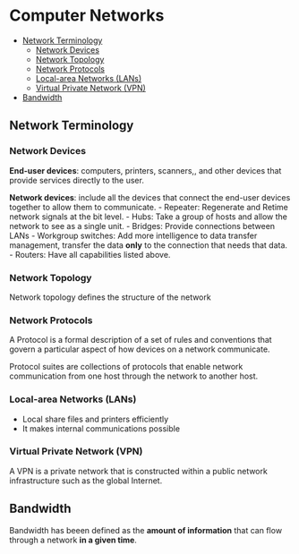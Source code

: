 # Computer Networks

- [Network Terminology](#network-terminology)
  - [Network Devices](#network-devices)
  - [Network Topology](#network-topology)
  - [Network Protocols](#network-protocols)
  - [Local-area Networks (LANs)](#local-area-networks-lans)
  - [Virtual Private Network (VPN)](#virtual-private-network-vpn)
- [Bandwidth](#bandwidth)

## Network Terminology

### Network Devices

**End-user devices**: computers, printers, scanners,, and other devices that provide services directly to the user.

**Network devices**: include all the devices that connect the end-user devices together to allow them to communicate.
    - Repeater: Regenerate and Retime network signals at the bit level.
    - Hubs: Take a group of hosts and allow the network to see as a single unit.
    - Bridges: Provide connections between LANs
    - Workgroup switches: Add more intelligence to data transfer management, transfer the data **only** to the connection that needs that data.
    - Routers: Have all capabilities listed above.

### Network Topology

Network topology defines the structure of the network

### Network Protocols

A Protocol is a formal description of a set of rules and conventions that govern a particular aspect of how devices on a network communicate.

Protocol suites are collections of protocols that enable network communication from one host through the network to another host.

### Local-area Networks (LANs)

- Local share files and printers efficiently
- It makes internal communications possible

### Virtual Private Network (VPN)

A VPN is a private network that is constructed within a public network infrastructure such as the global Internet.

## Bandwidth

Bandwidth has beeen defined as the **amount of information** that can flow through a network **in a given time**.
